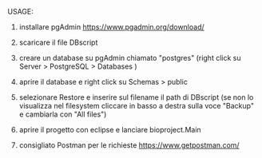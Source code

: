 USAGE:
1) installare pgAdmin https://www.pgadmin.org/download/
2) scaricare il file DBscript
3) creare un database su pgAdmin chiamato "postgres" (right click su Server > PostgreSQL > Databases )
4) aprire il database e right click su Schemas > public
5) selezionare Restore e inserire sul filename il path di DBscript (se non lo visualizza nel filesystem 
   cliccare in basso a  destra sulla voce "Backup" e cambiarla con "All files")

6) aprire il progetto con eclipse e lanciare bioproject.Main
7) consigliato Postman per le richieste https://www.getpostman.com/
